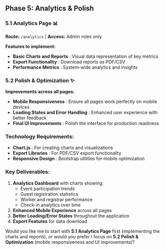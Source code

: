 
## **Phase 5: Analytics & Polish**

### **5.1 Analytics Page** 📊

**Route:** `/analytics` | **Access:** Admin roles only

**Features to implement:**

* **Basic Charts and Reports** : Visual data representation of key metrics
* **Export Functionality** : Download reports as PDF/CSV
* **Performance Metrics** : System-wide analytics and insights

### **5.2 Polish & Optimization** ✨

**Improvements across all pages:**

* **Mobile Responsiveness** : Ensure all pages work perfectly on mobile devices
* **Loading States and Error Handling** : Enhanced user experience with better feedback
* **Final UI Improvements** : Polish the interface for production readiness

### **Technology Requirements:**

* **Chart.js** : For creating charts and visualizations
* **Export Libraries** : For PDF/CSV export functionality
* **Responsive Design** : Bootstrap utilities for mobile optimization

### **Key Deliverables:**

1. **Analytics Dashboard** with charts showing:
   * Event participation trends
   * Guest registration statistics
   * Worker and registrar performance
   * Check-in analytics over time
2. **Enhanced Mobile Experience** across all pages
3. **Better Loading/Error States** throughout the application
4. **Export Features** for data download

Would you like me to start with **5.1 Analytics Page** first (implementing the charts and reports), or would you prefer I focus on **5.2 Polish & Optimization** (mobile responsiveness and UI improvements)?
